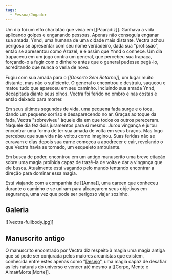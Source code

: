 ```yaml
---
tags:
  - Pessoa/Jogador
---
```

Um dia foi um elfo charlatão que vivia em [[Paaradiz]]. Ganhava a vida aplicando golpes e enganando pessoas. Apenas não conseguia enganar sua amada, Ynnd, uma humana de uma cidade mais distante. Vectra achou perigoso se apresentar com seu nome verdadeiro, dada sua "profissão", então se apresentou como Azazel, e é assim que Ynnd o conhece. Um dia trapaceou em um jogo contra um general, que percebeu sua trapaça, forçando-o a fugir com o dinheiro antes que o general pudesse pegá-lo, acreditando que nunca o veria de novo.

Fugiu com sua amada para o _[[Deserto Sem Retorno]]_, um lugar muito distante, mas não o suficiente. O general o encontrou e destruiu, saqueou e matou tudo que apareceu em seu caminho. Incluindo sua amada Ynnd, decapitada diante seus olhos. Vectra foi ferido no ombro e nas costas e então deixado para morrer.

Em seus últimos segundos de vida, uma pequena fada surge e o toca, dando um pequeno sorriso e desaparecendo no ar. Graças ao toque da fada, Vectra "sobreviveu" àquele dia em que todos os outros pereceram. Naquele dia fez dois juramentos para si mesmo. Jurou vingança e jurou encontrar uma forma de ter sua amada de volta em seus braços. Mas logo percebeu que sua vida não voltou como imaginou. Suas feridas não se curavam e dias depois sua carne começou a apodrecer e cair, revelando o que Vectra havia se tornado, um esqueleto ambulante.

Em busca de poder, encontrou em um antigo manuscrito uma breve citação sobre uma magia proibida capaz de trazê-la de volta e dar a vingança que ele busca. Atualmente está vagando pelo mundo tentando encontrar a direção para dominar essa magia.

Está viajando com a companhia de [[Amna]], uma qareen que conheceu durante o caminho e se uniram para alcançarem seus objetivos em segurança, uma vez que pode ser perigoso viajar sozinho.

## Galeria
![[vectra-fullbody.jpg]]

## Manuscrito antigo
O manuscrito encontrado por Vectra diz respeito à magia uma magia antiga que só pode ser conjurada pelos maiores arcanistas que existem, conhecida entre estes apenas como "[Desejo](https://eduardomarques.pythonanywhere.com/67/)", uma magia capaz de desafiar as leis naturais do universo e vencer até mesmo a [[Corpo, Mente e Alma#Morte|Morte]].
